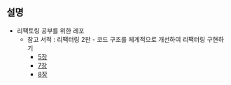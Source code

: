 ## 설명

- 리팩토링 공부를 위한 레포
  - 참고 서적 : 리팩터링 2판 - 코드 구조를 체계적으로 개선하여 리팩터링 구현하기
    - [5장](https://github.com/dddeok/refactoring/tree/main/src/5.catalog-refactoring)
    - [7장](https://github.com/dddeok/refactoring/tree/main/src/7.encapsulation)
    - [8장](https://github.com/dddeok/refactoring/tree/main/src/8.move-function)
